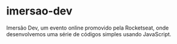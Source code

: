 # imersao-dev
Imersão Dev, um evento online promovido pela Rocketseat, onde desenvolvemos uma série de códigos simples usando JavaScript.
